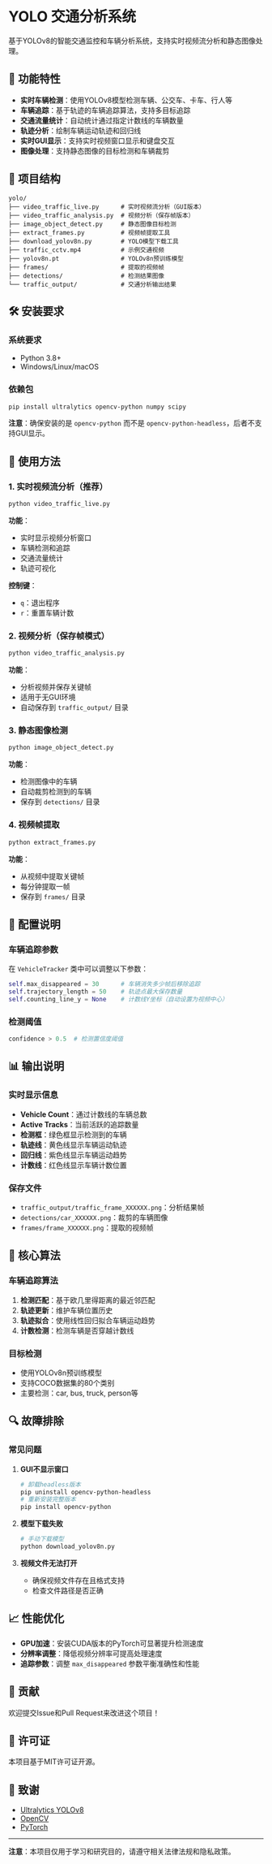 # YOLO 交通分析系统

基于YOLOv8的智能交通监控和车辆分析系统，支持实时视频流分析和静态图像处理。

## 🚀 功能特性

- **实时车辆检测**：使用YOLOv8模型检测车辆、公交车、卡车、行人等
- **车辆追踪**：基于轨迹的车辆追踪算法，支持多目标追踪
- **交通流量统计**：自动统计通过指定计数线的车辆数量
- **轨迹分析**：绘制车辆运动轨迹和回归线
- **实时GUI显示**：支持实时视频窗口显示和键盘交互
- **图像处理**：支持静态图像的目标检测和车辆裁剪

## 📁 项目结构

```
yolo/
├── video_traffic_live.py      # 实时视频流分析（GUI版本）
├── video_traffic_analysis.py  # 视频分析（保存帧版本）
├── image_object_detect.py     # 静态图像目标检测
├── extract_frames.py          # 视频帧提取工具
├── download_yolov8n.py        # YOLO模型下载工具
├── traffic_cctv.mp4           # 示例交通视频
├── yolov8n.pt                 # YOLOv8n预训练模型
├── frames/                    # 提取的视频帧
├── detections/                # 检测结果图像
└── traffic_output/            # 交通分析输出结果
```

## 🛠️ 安装要求

### 系统要求
- Python 3.8+
- Windows/Linux/macOS

### 依赖包
```bash
pip install ultralytics opencv-python numpy scipy
```

**注意**：确保安装的是 `opencv-python` 而不是 `opencv-python-headless`，后者不支持GUI显示。

## 🚦 使用方法

### 1. 实时视频流分析（推荐）

```bash
python video_traffic_live.py
```

**功能**：
- 实时显示视频分析窗口
- 车辆检测和追踪
- 交通流量统计
- 轨迹可视化

**控制键**：
- `q`：退出程序
- `r`：重置车辆计数

### 2. 视频分析（保存帧模式）

```bash
python video_traffic_analysis.py
```

**功能**：
- 分析视频并保存关键帧
- 适用于无GUI环境
- 自动保存到 `traffic_output/` 目录

### 3. 静态图像检测

```bash
python image_object_detect.py
```

**功能**：
- 检测图像中的车辆
- 自动裁剪检测到的车辆
- 保存到 `detections/` 目录

### 4. 视频帧提取

```bash
python extract_frames.py
```

**功能**：
- 从视频中提取关键帧
- 每分钟提取一帧
- 保存到 `frames/` 目录

## 🔧 配置说明

### 车辆追踪参数

在 `VehicleTracker` 类中可以调整以下参数：

```python
self.max_disappeared = 30      # 车辆消失多少帧后移除追踪
self.trajectory_length = 50    # 轨迹点最大保存数量
self.counting_line_y = None    # 计数线Y坐标（自动设置为视频中心）
```

### 检测阈值

```python
confidence > 0.5  # 检测置信度阈值
```

## 📊 输出说明

### 实时显示信息
- **Vehicle Count**：通过计数线的车辆总数
- **Active Tracks**：当前活跃的追踪数量
- **检测框**：绿色框显示检测到的车辆
- **轨迹线**：黄色线显示车辆运动轨迹
- **回归线**：紫色线显示车辆运动趋势
- **计数线**：红色线显示车辆计数位置

### 保存文件
- `traffic_output/traffic_frame_XXXXXX.png`：分析结果帧
- `detections/car_XXXXXX.png`：裁剪的车辆图像
- `frames/frame_XXXXXX.png`：提取的视频帧

## 🎯 核心算法

### 车辆追踪算法
1. **检测匹配**：基于欧几里得距离的最近邻匹配
2. **轨迹更新**：维护车辆位置历史
3. **轨迹拟合**：使用线性回归拟合车辆运动趋势
4. **计数检测**：检测车辆是否穿越计数线

### 目标检测
- 使用YOLOv8n预训练模型
- 支持COCO数据集的80个类别
- 主要检测：car, bus, truck, person等

## 🔍 故障排除

### 常见问题

1. **GUI不显示窗口**
   ```bash
   # 卸载headless版本
   pip uninstall opencv-python-headless
   # 重新安装完整版本
   pip install opencv-python
   ```

2. **模型下载失败**
   ```bash
   # 手动下载模型
   python download_yolov8n.py
   ```

3. **视频文件无法打开**
   - 确保视频文件存在且格式支持
   - 检查文件路径是否正确

## 📈 性能优化

- **GPU加速**：安装CUDA版本的PyTorch可显著提升检测速度
- **分辨率调整**：降低视频分辨率可提高处理速度
- **追踪参数**：调整 `max_disappeared` 参数平衡准确性和性能

## 🤝 贡献

欢迎提交Issue和Pull Request来改进这个项目！

## 📄 许可证

本项目基于MIT许可证开源。

## 🙏 致谢

- [Ultralytics YOLOv8](https://github.com/ultralytics/ultralytics)
- [OpenCV](https://opencv.org/)
- [PyTorch](https://pytorch.org/)

---

**注意**：本项目仅用于学习和研究目的，请遵守相关法律法规和隐私政策。
